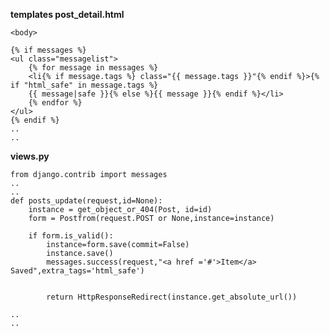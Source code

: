 **templates post_detail.html**

    <body>

    {% if messages %}
    <ul class="messagelist">
        {% for message in messages %}
        <li{% if message.tags %} class="{{ message.tags }}"{% endif %}>{% if "html_safe" in message.tags %}
        {{ message|safe }}{% else %}{{ message }}{% endif %}</li>
        {% endfor %}
    </ul>
    {% endif %}
    ..
    ..


**views.py**


    from django.contrib import messages
    ..
    ..
    def posts_update(request,id=None):
        instance = get_object_or_404(Post, id=id)
        form = Postfrom(request.POST or None,instance=instance)

        if form.is_valid():
            instance=form.save(commit=False)
            instance.save()
            messages.success(request,"<a href ='#'>Item</a> Saved",extra_tags='html_safe')


            return HttpResponseRedirect(instance.get_absolute_url())

    ..
    ..